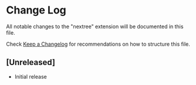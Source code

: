 # Change Log

All notable changes to the "nextree" extension will be documented in this file.

Check [Keep a Changelog](http://keepachangelog.com/) for recommendations on how to structure this file.

## [Unreleased]

- Initial release